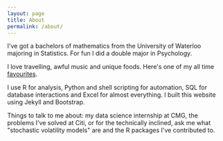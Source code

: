 ```yaml
---
layout: page
title: About
permalink: /about/
---
```

  I've got a bachelors of mathematics from the University of Waterloo majoring in Statistics. For fun I did a double major in Psychology. 
  
  I love travelling, awful music and unique foods. Here's one of my all time <a href=" https://www.youtube.com/watch?v=iq_d8VSM0nw">favourites</a>.
  
  I use R for analysis, Python and shell scripting for automation, SQL for database interactions and Excel for almost everything. I built this website using Jekyll and Bootstrap.
  
  Things to talk to me about: my data science internship at CMG, the problems I've solved at Citi, or for the technically inclined, ask me what "stochastic volatility models" are and the R packages I've contributed to.
